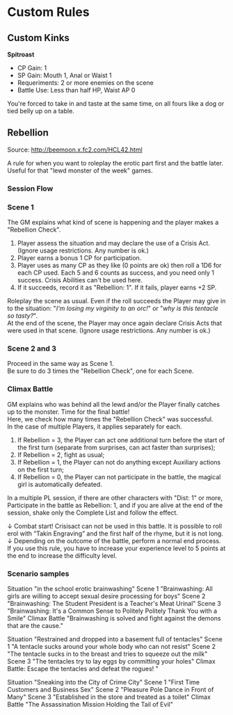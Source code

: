 # Custom Rules

## Custom Kinks

**Spitroast**
* CP Gain: 1
* SP Gain: Mouth 1, Anal or Waist 1
* Requeriments: 2 or more enemies on the scene
* Battle Use: Less than half HP, Waist AP 0

You're forced to take in and taste at the same time, on all fours like a dog or tied belly up on a table. 

## Rebellion

Source: http://beemoon.x.fc2.com/HCL42.html

A rule for when you want to roleplay the erotic part first and the battle later. Useful for that "lewd monster of the week" games.

### Session Flow

### Scene 1

The GM explains what kind of scene is happening and the player makes a "Rebellion Check".

1. Player assess the situation and may declare the use of a Crisis Act. (Ignore usage restrictions. Any number is ok.) 
2. Player earns a bonus 1 CP for participation.
3. Player uses as many CP as they like (0 points are ok) then roll a 1D6 for each CP used. Each 5 and 6 counts as success, and you need only 1 success. Crisis Abilities can't be used here.
4. If it succeeds, record it as "Rebellion: 1". If it fails, player earns +2 SP.

Roleplay the scene as usual. Even if the roll succeeds the Player may give in to the situation: "*I'm losing my virginity to an orc!*" or "*why is this tentacle so tasty?*".
\
At the end of the scene, the Player may once again declare Crisis Acts that were used in that scene. (Ignore usage restrictions. Any number is ok.) 

### Scene 2 and 3

Proceed in the same way as Scene 1. 
\
Be sure to do 3 times the "Rebellion Check", one for each Scene.

### Climax Battle

GM explains who was behind all the lewd and/or the Player finally catches up to the monster. Time for the final battle!
\
Here, we check how many times the "Rebellion Check" was successful.
\
In the case of multiple Players, it applies separately for each.

1. If Rebellion = 3, the Player can act one additional turn before the start of the first turn (separate from surprises, can act faster than surprises);
2. If Rebellion = 2, fight as usual;
3. If Rebellion = 1, the Player can not do anything except Auxiliary actions on the first turn;
4. If Rebellion = 0, the Player can not participate in the battle, the magical girl is automatically defeated. 

In a multiple PL session, if there are other characters with "Dist: 1" or more, Participate in the battle as Rebellion: 1, and if you are alive at the end of the session, shake only the Complete List and follow the effect. 

↓ 
Combat start! Crisisact can not be used in this battle. 
It is possible to roll erol with “Takin Engraving” and the first half of the rhyme, but it is not long. 
↓ 
Depending on the outcome of the battle, perform a normal end process. 
If you use this rule, you have to increase your experience level to 5 points at the end to increase the difficulty level.

### Scenario samples

Situation "in the school erotic brainwashing" 
Scene 1 "Brainwashing: All girls are willing to accept sexual desire processing for boys" 
Scene 2 "Brainwashing: The Student President is a Teacher's Meat Urinal" 
Scene 3 "Brainwashing: It's a Common Sense to Politely Politely Thank You with a Smile" 
Climax Battle "Brainwashing is solved and fight against the demons that are the cause." 

Situation "Restrained and dropped into a basement full of tentacles" 
Scene 1 "A tentacle sucks around your whole body who can not resist" 
Scene 2 "The tentacle sucks in to the breast and tries to squeeze out the milk" 
Scene 3 "The tentacles try to lay eggs by committing your holes" 
Climax Battle: Escape the tentacles and defeat the rogues! " 

Situation "Sneaking into the City of Crime City" 
Scene 1 "First Time Customers and Business Sex" 
Scene 2 "Pleasure Pole Dance in Front of Many" 
Scene 3 "Established in the store and treated as a toilet" 
Climax Battle "The Assassination Mission Holding the Tail of Evil" 
